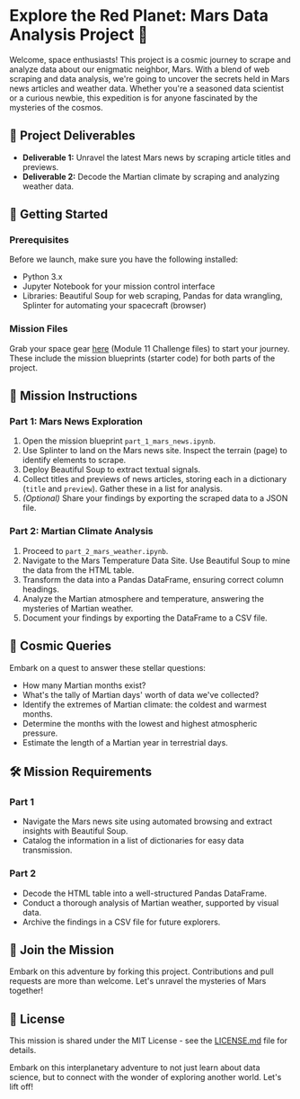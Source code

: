 # Explore the Red Planet: Mars Data Analysis Project 🚀

Welcome, space enthusiasts! This project is a cosmic journey to scrape and analyze data about our enigmatic neighbor, Mars. With a blend of web scraping and data analysis, we're going to uncover the secrets held in Mars news articles and weather data. Whether you're a seasoned data scientist or a curious newbie, this expedition is for anyone fascinated by the mysteries of the cosmos.

## 🌌 Project Deliverables

- **Deliverable 1:** Unravel the latest Mars news by scraping article titles and previews.
- **Deliverable 2:** Decode the Martian climate by scraping and analyzing weather data.

## 🚀 Getting Started

### Prerequisites

Before we launch, make sure you have the following installed:
- Python 3.x
- Jupyter Notebook for your mission control interface
- Libraries: Beautiful Soup for web scraping, Pandas for data wrangling, Splinter for automating your spacecraft (browser)

### Mission Files

Grab your space gear [here](#) (Module 11 Challenge files) to start your journey. These include the mission blueprints (starter code) for both parts of the project.

## 📡 Mission Instructions

### Part 1: Mars News Exploration

1. Open the mission blueprint `part_1_mars_news.ipynb`.
2. Use Splinter to land on the Mars news site. Inspect the terrain (page) to identify elements to scrape.
3. Deploy Beautiful Soup to extract textual signals.
4. Collect titles and previews of news articles, storing each in a dictionary (`title` and `preview`). Gather these in a list for analysis.
5. *(Optional)* Share your findings by exporting the scraped data to a JSON file.

### Part 2: Martian Climate Analysis

1. Proceed to `part_2_mars_weather.ipynb`.
2. Navigate to the Mars Temperature Data Site. Use Beautiful Soup to mine the data from the HTML table.
3. Transform the data into a Pandas DataFrame, ensuring correct column headings.
4. Analyze the Martian atmosphere and temperature, answering the mysteries of Martian weather.
5. Document your findings by exporting the DataFrame to a CSV file.

## 🌠 Cosmic Queries

Embark on a quest to answer these stellar questions:
- How many Martian months exist?
- What's the tally of Martian days' worth of data we've collected?
- Identify the extremes of Martian climate: the coldest and warmest months.
- Determine the months with the lowest and highest atmospheric pressure.
- Estimate the length of a Martian year in terrestrial days.

## 🛠 Mission Requirements

### Part 1

- Navigate the Mars news site using automated browsing and extract insights with Beautiful Soup.
- Catalog the information in a list of dictionaries for easy data transmission.

### Part 2

- Decode the HTML table into a well-structured Pandas DataFrame.
- Conduct a thorough analysis of Martian weather, supported by visual data.
- Archive the findings in a CSV file for future explorers.

## 🤝 Join the Mission

Embark on this adventure by forking this project. Contributions and pull requests are more than welcome. Let's unravel the mysteries of Mars together!

## 📜 License

This mission is shared under the MIT License - see the [LICENSE.md](LICENSE.md) file for details.

Embark on this interplanetary adventure to not just learn about data science, but to connect with the wonder of exploring another world. Let's lift off!
